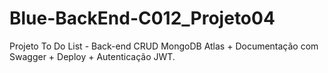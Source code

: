 # Blue-BackEnd-C012_Projeto04
Projeto To Do List - Back-end CRUD MongoDB Atlas + Documentação com Swagger + Deploy + Autenticação JWT.
